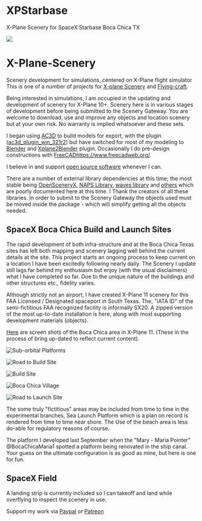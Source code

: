 # XPStarbase
X-Plane Scenery for SpaceX Starbase Boca Chica TX

![](https://github.com/medmatix/XPStarbase/blob/main/images/Starship_SN15%20-%202021-05-15%2012.01.58.png)

# X-Plane-Scenery

Scenery development for simulations, centered on X-Plane flight simulator This is one of a number of projects for [X-plane Scenery](https://github.com/medmatix/X-Plane-Scenery) and [Flying-craft]().

Being interested in simulations, I am occupied in the updating and development of scenery for X-Plane 10+. Scenery here is in various stages of development before being submitted to the Scenery Gateway. You are welcome to download, use and improve any objects and location scenery but at your own risk. No warranty is implied whatsoever and these sets. 

I began using [AC3D](https://www.inivis.com/xplane.html) to build models for export, with the plugin ([ac3d_plugin_win_321r2](https://developer.x-plane.com/tools/ac3d-plugin/)) but have switched for most of my modeling to [Blender](https://www.blender.org/) and [Xplane2Blender](https://github.com/X-Plane/XPlane2Blender) plugin. Occasionally I do pre-design constructions with [FreeCAD]()https://www.freecadweb.org/. 

I believe in and support [open source software](https://opensource.org/) whenever I can.

There are a number of external library dependencies at this time; the most stable being [OpenSceneryX](https://www.opensceneryx.com/), [NAPS Library](https://www.x-plained.com/), [waves library](https://forums.x-plane.org/index.php?/files/file/25439-waves-library/) and [others](https://forums.x-plane.org/index.php?/search/&tags=library) which are poorly documented here at this time. I Thank the creators of all these libraries. In order to submit to the Scenery Gateway the objects used must be moved inside the package - which will simplify getting all the objects needed.

## SpaceX Boca Chica Build and Launch Sites

The rapid development of both infra-structure and at the Boca Chica Texas sites has left both mapping and scenery lagging well behind the current details at the site. This project starts an ongoing process to keep current on a location I have been excitedly following nearly daily. The Scenery I update still lags far behind my enthusiasm but enjoy (with the usual disclaimers) what I have completed so far. Due to the unique nature of the buildings and other structures etc., fidelity varies.

Although strictly not an airport, I have created X-Plane 11 scenery for this FAA Licensed / Designated spaceport in South Texas. The, "IATA ID" of the semi-fictitious FAA recognized facility is informally SX20. A zipped version of the most up-to-date installation is here, along with most supporting development materials (objects).

[Here](https://github.com/medmatix/XPStarbase/images/Screenshots.pdf) are screen shots of the Boca Chica area in X-Plane 11. (These in the process of bring up-dated to reflect current content).

![Sub-orbital Platforms](/images/Boca%20Chica%201.png)

![Road to Build Site](/images/Boca%20Chica%202.png)

![Build Site](/images/Boca%20Chica%203.png)

![Boca Chica Village](/images/Boca%20Chica%204.png)

![Road to Launch Site](/images/Boca%20Chica%205.png)

The some truly "fictitious" areas may be included from time to time in the experimental branches, Sea Launch Platform which is a plan on record is rendered from time to time near shore. The Use of the beach area is less do-able for regulatory reasons of course.

The platform I developed last September when the "Mary - Maria Pointer" @BocaChicaMaria1 spotted a platform being renovated in the ship canal. Your guess on the ultimate configuration is as good as mine, but here is one for fun.

## SpaceX Field

A landing strip is currently included so I can takeoff and land while overflying to inspect the scenery in use.


Support my work via [Paypal](https://paypal.me/medmatix?country.x=US&locale.x=en_US) or [Patreon](https://www.patreon.com/medmatix)
